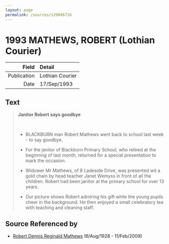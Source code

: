 ```yaml
---
layout: page
permalink: /sources/s29046716
---
```


# 1993 MATHEWS, ROBERT (Lothian Courier)

Field | Detail
---:|:---
Publication | Lothian Courier
Date | 17/Sep/1993

## Text

> **Janitor Robert says goodbye**
>
> <br/>
>
> * BLACKBURN man Robert Mathews went back to school last week - to say goodbye.
>
> * For the janitor of Blackburn Primary School, who retired at the beginning of last month, returned for a special presentation to mark the occasion.
>
> * Widower Mr Mathews, of 8 Ladeside Drive, was presented wit a gold chain by head teacher Janet Wemyss in front of all the children. Robert had been janitor at the primary school for over 13 years.
>
> * Our picture shows Robert admiring his gift while the young pupils cheer in the background. He then enjoyed a small celebratory tea with teaching and cleaning staff.
>

## Source Referenced by

* [Robert Dennis Reginald Mathews](../people/@58223940@-robert-dennis-reginald-mathews-b1928-8-6-d2009-2-11.md) (6/Aug/1928 - 11/Feb/2009)
